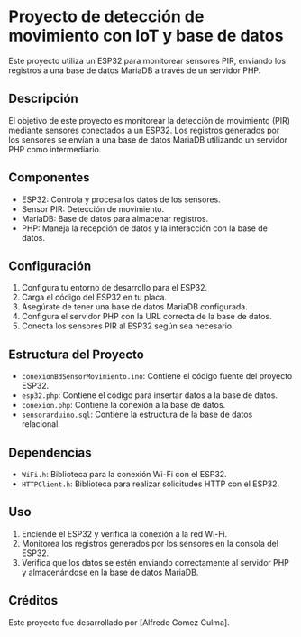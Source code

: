 # Proyecto de detección de movimiento con IoT y base de datos

Este proyecto utiliza un ESP32 para monitorear sensores PIR, enviando los registros a una base de datos MariaDB a través de un servidor PHP.

## Descripción

El objetivo de este proyecto es monitorear la detección de movimiento (PIR) mediante sensores conectados a un ESP32. Los registros generados por los sensores se envían a una base de datos MariaDB utilizando un servidor PHP como intermediario.

## Componentes

- ESP32: Controla y procesa los datos de los sensores.
- Sensor PIR: Detección de movimiento.
- MariaDB: Base de datos para almacenar registros.
- PHP: Maneja la recepción de datos y la interacción con la base de datos.

## Configuración

1. Configura tu entorno de desarrollo para el ESP32.
2. Carga el código del ESP32 en tu placa.
3. Asegúrate de tener una base de datos MariaDB configurada.
4. Configura el servidor PHP con la URL correcta de la base de datos.
5. Conecta los sensores PIR al ESP32 según sea necesario.

## Estructura del Proyecto

- `conexionBdSensorMovimiento.ino`: Contiene el código fuente del proyecto ESP32.
- `esp32.php`: Contiene el código para insertar datos a la base de datos.
- `conexion.php`: Contiene la conexión a la base de datos.
- `sensorarduino.sql`: Contiene la estructura de la base de datos relacional.

## Dependencias

- `WiFi.h`: Biblioteca para la conexión Wi-Fi con el ESP32.
- `HTTPClient.h`: Biblioteca para realizar solicitudes HTTP con el ESP32.

## Uso

1. Enciende el ESP32 y verifica la conexión a la red Wi-Fi.
2. Monitorea los registros generados por los sensores en la consola del ESP32.
3. Verifica que los datos se estén enviando correctamente al servidor PHP y almacenándose en la base de datos MariaDB.

## Créditos

Este proyecto fue desarrollado por [Alfredo Gomez Culma].
